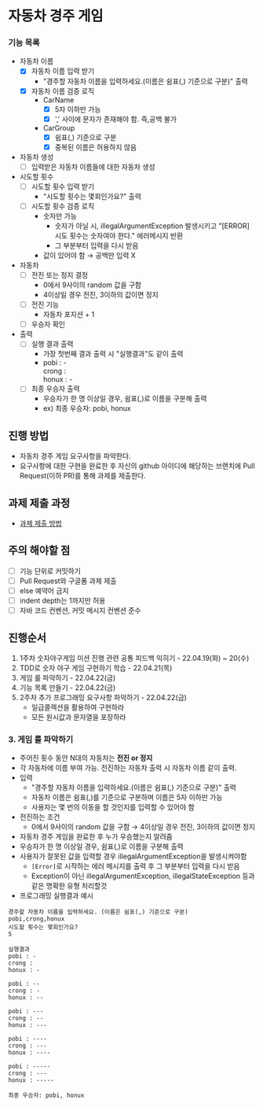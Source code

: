 # 자동차 경주 게임
### 기능 목록
- 자동차 이름
    - [X] 자동차 이름 입력 받기
        - "경주할 자동차 이름을 입력하세요.(이름은 쉼표(,) 기준으로 구분)" 출력
    - [X] 자동차 이름 검증 로직
        - CarName
          - [X] 5자 이하만 가능
          - [X] ',' 사이에 문자가 존재해야 함. 즉,공백 불가
        - CarGroup
          - [X] 쉼표(,) 기준으로 구분
          - [X] 중복된 이름은 허용하지 않음

- 자동차 생성
    - [ ] 입력받은 자동차 이름들에 대한 자동차 생성

- 시도할 횟수
    - [ ] 시도할 횟수 입력 받기
        - "시도할 횟수는 몇회인가요?" 출력
    - [ ] 시도할 횟수 검증 로직
        - 숫자만 가능
            - 숫자가 아닐 시, illegalArgumentException 발생시키고 "[ERROR] 시도 횟수는 숫자여야 한다." 에러메시지 반환
            - 그 부분부터 입력을 다시 받음
        - 값이 있어야 함 → 공백만 입력 X

- 자동차
    - [ ] 전진 또는 정지 결정
        - 0에서 9사이의 random 값을 구함
        - 4이상일 경우 전진, 3이하의 값이면 정지
    - [ ] 전진 기능
        - 자동차 포지션 + 1
    - [ ] 우승자 확인

- 출력
    - [ ] 실행 결과 출력
        - 가장 첫번째 결과 출력 시 "실행결과"도 같이 출력
        - pobi : -  
          crong :  
          honux : -
    - [ ] 최종 우승자 출력
        - 우승자가 한 명 이상일 경우, 쉼표(,)로 이름을 구분해 출력
        - ex) 최종 우승자: pobi, honux

## 진행 방법
* 자동차 경주 게임 요구사항을 파악한다.
* 요구사항에 대한 구현을 완료한 후 자신의 github 아이디에 해당하는 브랜치에 Pull Request(이하 PR)를 통해 과제를 제출한다.

## 과제 제출 과정
* [과제 제출 방법](https://github.com/next-step/nextstep-docs/tree/master/precourse)

## 주의 해야할 점
- [ ] 기능 단위로 커밋하기
- [ ] Pull Request와 구글폼 과제 제출
- [ ] else 예약어 금지
- [ ] indent depth는 1까지만 허용
- [ ] 자바 코드 컨벤션, 커밋 메시지 컨벤션 준수

## 진행순서
1. 1주차 숫자야구게임 미션 진행 관련 공통 피드백 익히기 - 22.04.19(화) ~ 20(수)
2. TDD로 숫자 야구 게임 구현하기 학습 - 22.04.21(목)
3. 게임 룰 파악하기 - 22.04.22(금)
4. 기능 목록 만들기 - 22.04.22(금)
5. 2주차 추가 프로그래밍 요구사항 파악하기 - 22.04.22(금)
   - 일급콜렉션을 활용하여 구현하라
   - 모든 원시값과 문자열을 포장하라

### 3. 게임 룰 파악하기
- 주어진 횟수 동안 N대의 자동차는 **전진 or 정지**
- 각 자동차에 이름 부여 가능. 전진하는 자동차 출력 시 자동차 이름 같이 출력.
- 입력
  - "경주할 자동차 이름을 입력하세요.(이름은 쉼표(,) 기준으로 구분)" 출력
  - 자동차 이름은 쉼표(,)를 기준으로 구분하며 이름은 5자 이하만 가능
  - 사용자는 몇 번의 이동을 할 것인지를 입력할 수 있어야 함
- 전진하는 조건
  - 0에서 9사이의 random 값을 구함 → 4이상일 경우 전진, 3이하의 값이면 정지
- 자동차 경주 게임을 완료한 후 누가 우승했는지 알려줌
- 우승자가 한 명 이상일 경우, 쉼표(,)로 이름을 구분해 출력
- 사용자가 잘못된 값을 입력할 경우 illegalArgumentException을 발생시켜야함
  - `[Error]`로 시작하는 에러 메시지를 출력 후 그 부분부터 입력을 다시 받음
  - Exception이 아닌 illegalArgumentException, illegalStateException 등과 같은 명확한 유형 처리할것
- 프로그래밍 실행결과 예시
```
경주할 자동차 이름을 입력하세요. (이름은 쉼표(,) 기준으로 구분)
pobi,crong,honux
시도할 횟수는 몇회인가요?
5

실행결과
pobi : -
crong :
honux : -

pobi : --
crong : -
honux : --

pobi : ---
crong : --
honux : ---

pobi : ----
crong : ---
honux : ----

pobi : -----
crong : ---
honux : -----

최종 우승자: pobi, honux
```